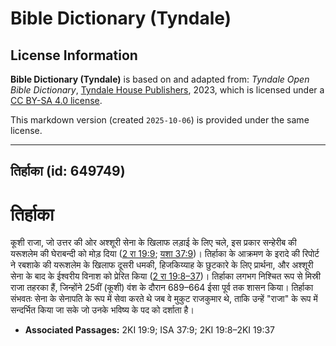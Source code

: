 # Bible Dictionary (Tyndale)

## License Information

**Bible Dictionary (Tyndale)** is based on and adapted from: _Tyndale Open Bible Dictionary_, [Tyndale House Publishers](https://tyndaleopenresources.com/), 2023, which is licensed under a [CC BY-SA 4.0 license](https://creativecommons.org/licenses/by-sa/4.0/legalcode.en).

This markdown version (created `2025-10-06`) is provided under the same license.



--------------------------------

## तिर्हाका (id: 649749)

तिर्हाका
========

कूशी राजा, जो उत्तर की ओर अश्शूरी सेना के खिलाफ लड़ाई के लिए चले, इस प्रकार सन्हेरीब की यरूशलेम की घेराबन्दी को मोड़ दिया ([2 रा 19:9](https://ref.ly/2Kgs19:9); [यशा 37:9](https://ref.ly/Isa37:9))। तिर्हाका के आक्रमण के इरादे की रिपोर्ट ने रबशाके की यरूशलेम के खिलाफ दूसरी धमकी, हिजकिय्याह के छुटकारे के लिए प्रार्थना, और अश्शूरी सेना के बाद के ईश्वरीय विनाश को प्रेरित किया ([2 रा 19:8–37](https://ref.ly/2Kgs19:8-2Kgs19:37))। तिर्हाका लगभग निश्चित रूप से मिस्री राजा तहरका हैं, जिन्होंने 25वीं (कूशी) वंश के दौरान 689–664 ईसा पूर्व तक शासन किया। तिर्हाका संभवतः सेना के सेनापति के रूप में सेवा करते थे जब वे मुकुट राजकुमार थे, ताकि उन्हें "राजा" के रूप में सन्दर्भित किया जा सके जो उनके भविष्य के पद को दर्शाता है।

* **Associated Passages:** 2KI 19:9; ISA 37:9; 2KI 19:8–2KI 19:37

